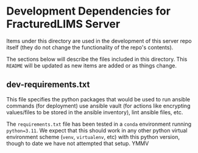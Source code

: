 # Development Dependencies for FracturedLIMS Server

Items under this directory are used in the development of this server repo
itself (they do not change the functionality of the repo's contents).

The sections below will describe the files included in this directory. This
`README` will be updated as new items are added or as things change.

## dev-requirements.txt

This file specifies the python packages that would be used to run ansible
commands (for deployment) use ansible vault (for actions like encrypting
values/files to be stored in the ansible inventory), lint ansible files, etc.

The `requirements.txt` file has been tested in a `conda` environment running
`python=3.11`. We expect that this should work in any other python virtual
environment scheme (`venv`, `virtualenv`, etc) with this python version, though
to date we have not attempted that setup. YMMV
